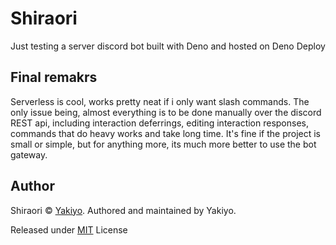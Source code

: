 # Shiraori

Just testing a server discord bot built with Deno and hosted on Deno Deploy

## Final remakrs
Serverless is cool, works pretty neat if i only want slash commands. The only issue being, almost everything is to be done manually over the discord REST api, including interaction deferrings, editing interaction responses, commands that do heavy works and take long time. It's fine if the project is small or simple, but for anything more, its much more better to use the bot gateway.

## Author

Shiraori © [Yakiyo](https://github.com/Yakiyo). Authored and
maintained by Yakiyo.

Released under [MIT](https://opensource.org/licenses/MIT) License
